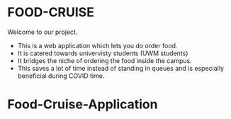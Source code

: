 # FOOD-CRUISE
Welcome to our project.

- This is a web application which lets you do order food.
- It is catered towards univervisty students (UWM students) 
- It bridges the niche of ordering the food inside the campus.
- This saves a lot of time instead of standing in queues and is especially beneficial during COVID time. 
# Food-Cruise-Application
